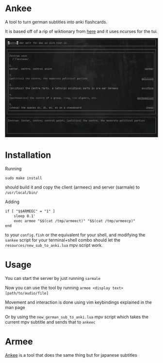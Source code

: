 # Ankee
A tool to turn german subtitles into anki flashcards.

It is based off of a rip of wiktionary from [here](https://kaikki.org/dictionary/German/words.html) and it uses ncurses for the tui.

![Armee](https://github.com/gitRaiku/Armee/blob/master/Resources/Armee.png?raw=true)

# Installation
Running 
```
sudo make install
```
should build it and copy the client (armeec) and server (sarmale) to ``/usr/local/bin/``

Adding 
```
if [ "$$ARMEEC" = "1" ]
    sleep 0.1'
    exec armee "$$(cat /tmp/armeect)" "$$(cat /tmp/armeecp)"
end
```
to your ``config.fish`` or the equivalent for your shell, and modifying the ``sankee`` script for your terminal+shell combo should let the ``resources/new_sub_to_anki.lua`` mpv script work.

# Usage
You can start the server by just running ``sarmale``

Now you can use the tool by running ``armee <display text> [path/to/audio/file]``

Movement and interaction is done using vim keybindings explained in the man page

Or by using the ``new_german_sub_to_anki.lua`` mpv script which takes the current mpv subtitle and sends that to ``ankeec``

# Armee
[Ankee](github.com/gitRaiku/ankee) is a tool that does the same thing but for japanese subtitles
